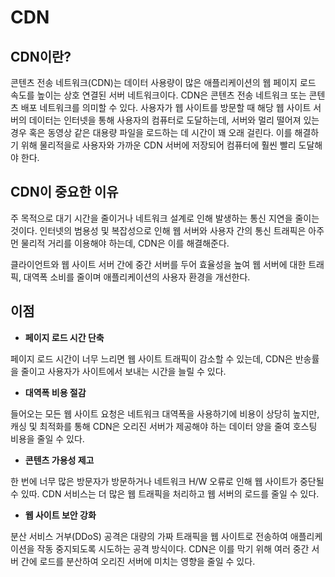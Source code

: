 # CDN

## CDN이란?

콘텐츠 전송 네트워크(CDN)는 데이터 사용량이 많은 애플리케이션의 웹 페이지 로드 속도를 높이는 상호 연결된 서버 네트워크이다. CDN은 콘텐츠 전송 네트워크 또는 콘텐츠 배포 네트워크를 의미할 수 있다. 사용자가 웹 사이트를 방문할 때 해당 웹 사이트 서버의 데이터는 인터넷을 통해 사용자의 컴퓨터로 도달하는데, 서버와 멀리 떨어져 있는 경우 혹은 동영상 같은 대용량 파일을 로드하는 데 시간이 꽤 오래 걸린다. 이를 해결하기 위해 물리적을로 사용자와 가까운 CDN 서버에 저장되어 컴퓨터에 훨씬 빨리 도달해야 한다.

## CDN이 중요한 이유

주 목적으로 대기 시간을 줄이거나 네트워크 설계로 인해 발생하는 통신 지연을 줄이는 것이다. 인터넷의 범용성 및 복잡성으로 인해 웹 서버와 사용자 간의 통신 트래픽은 아주 먼 물리적 거리를 이용해야 하는데, CDN은 이를 해결해준다.

클라이언트와 웹 사이트 서버 간에 중간 서버를 두어 효율성을 높여 웹 서버에 대한 트래픽, 대역폭 소비를 줄이며 애플리케이션의 사용자 환경을 개선한다.

## 이점

- **페이지 로드 시간 단축**

페이지 로드 시간이 너무 느리면 웹 사이트 트래픽이 감소할 수 있는데, CDN은 반송률을 줄이고 사용자가 사이트에서 보내는 시간을 늘릴 수 있다.

- **대역폭 비용 절감**

들어오는 모든 웹 사이트 요청은 네트워크 대역폭을 사용하기에 비용이 상당히 높지만, 캐싱 및 최적화를 통해 CDN은 오리진 서버가 제공해야 하는 데이터 양을 줄여 호스팅 비용을 줄일 수 있다.

- **콘텐츠 가용성 제고**

한 번에 너무 많은 방문자가 방문하거나 네트워크 H/W 오류로 인해 웹 사이트가 중단될 수 있따. CDN 서비스는 더 많은 웹 트래픽을 처리하고 웹 서버의 로드를 줄일 수 있다.

- **웹 사이트 보안 강화**

분산 서비스 거부(DDoS) 공격은 대량의 가짜 트래픽을 웹 사이트로 전송하여 애플리케이션을 작동 중지되도록 시도하는 공격 방식이다. CDN은 이를 막기 위해 여러 중간 서버 간에 로드를 분산하여 오리진 서버에 미치는 영향을 줄일 수 있다.